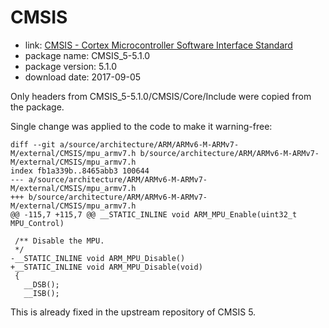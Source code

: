 CMSIS
=====

- link: [CMSIS - Cortex Microcontroller Software Interface
Standard](http://www.arm.com/products/processors/cortex-m/cortex-microcontroller-software-interface-standard.php)
- package name: CMSIS_5-5.1.0
- package version: 5.1.0
- download date: 2017-09-05

Only headers from CMSIS_5-5.1.0/CMSIS/Core/Include were copied from the package.

Single change was applied to the code to make it warning-free:

```
diff --git a/source/architecture/ARM/ARMv6-M-ARMv7-M/external/CMSIS/mpu_armv7.h b/source/architecture/ARM/ARMv6-M-ARMv7-M/external/CMSIS/mpu_armv7.h
index fb1a339b..8465abb3 100644
--- a/source/architecture/ARM/ARMv6-M-ARMv7-M/external/CMSIS/mpu_armv7.h
+++ b/source/architecture/ARM/ARMv6-M-ARMv7-M/external/CMSIS/mpu_armv7.h
@@ -115,7 +115,7 @@ __STATIC_INLINE void ARM_MPU_Enable(uint32_t MPU_Control)
 
 /** Disable the MPU.
 */
-__STATIC_INLINE void ARM_MPU_Disable()
+__STATIC_INLINE void ARM_MPU_Disable(void)
 {
   __DSB();
   __ISB();
```

This is already fixed in the upstream repository of CMSIS 5.

